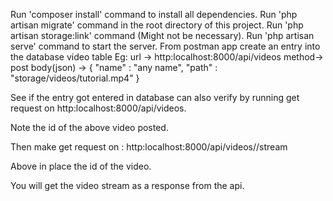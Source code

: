 Run 'composer install' command to install all dependencies.
Run 'php artisan migrate' command in the root directory of this project.
Run 'php artisan storage:link' command (Might not be necessary).
Run 'php artisan serve' command to start the server.
From postman app create an entry into the database video table
Eg:
url -> http:localhost:8000/api/videos
method-> post
body(json) ->
{
    "name" : "any name",
    "path" : "storage/videos/tutorial.mp4"
}

See if the entry got entered in database can also verify by running get request on http:localhost:8000/api/videos.

Note the id of the above video posted.

Then make get request on : http:localhost:8000/api/videos/<id>/stream

Above in <id> place the id of the video.

You will get the video stream as a response from the api.
